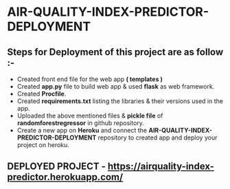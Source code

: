 # AIR-QUALITY-INDEX-PREDICTOR-DEPLOYMENT

## Steps for Deployment of this project are as follow :-

- Created front end file for the web app **( templates )**
- Created **app.py** file to build web app & used **flask** as web framework.
- Created **Procfile**.
- Created **requirements.txt** listing the libraries & their versions used in the app.
- Uploaded the above mentioned files & **pickle file** of **randomforestregressor** in github repository.
- Create a new app on **Heroku** and connect the **AIR-QUALITY-INDEX-PREDICTOR-DEPLOYMENT** repository to created app and deploy your project on heroku.


## DEPLOYED PROJECT -  https://airquality-index-predictor.herokuapp.com/ 


